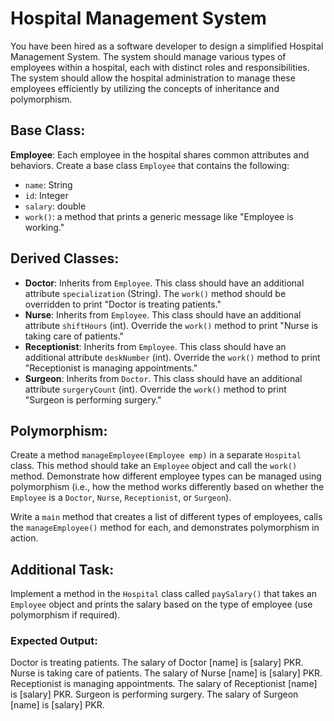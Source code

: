 # Hospital Management System

You have been hired as a software developer to design a simplified Hospital Management System. The system should manage various types of employees within a hospital, each with distinct roles and responsibilities. The system should allow the hospital administration to manage these employees efficiently by utilizing the concepts of inheritance and polymorphism.

## Base Class:
**Employee**: Each employee in the hospital shares common attributes and behaviors. Create a base class `Employee` that contains the following:
- `name`: String
- `id`: Integer
- `salary`: double
- `work()`: a method that prints a generic message like "Employee is working."

## Derived Classes:
- **Doctor**: Inherits from `Employee`. This class should have an additional attribute `specialization` (String). The `work()` method should be overridden to print "Doctor is treating patients."
- **Nurse**: Inherits from `Employee`. This class should have an additional attribute `shiftHours` (int). Override the `work()` method to print "Nurse is taking care of patients."
- **Receptionist**: Inherits from `Employee`. This class should have an additional attribute `deskNumber` (int). Override the `work()` method to print "Receptionist is managing appointments."
- **Surgeon**: Inherits from `Doctor`. This class should have an additional attribute `surgeryCount` (int). Override the `work()` method to print "Surgeon is performing surgery."

## Polymorphism:
Create a method `manageEmployee(Employee emp)` in a separate `Hospital` class. This method should take an `Employee` object and call the `work()` method. Demonstrate how different employee types can be managed using polymorphism (i.e., how the method works differently based on whether the `Employee` is a `Doctor`, `Nurse`, `Receptionist`, or `Surgeon`).

Write a `main` method that creates a list of different types of employees, calls the `manageEmployee()` method for each, and demonstrates polymorphism in action.

## Additional Task:
Implement a method in the `Hospital` class called `paySalary()` that takes an `Employee` object and prints the salary based on the type of employee (use polymorphism if required).

### Expected Output:
Doctor is treating patients. The salary of Doctor [name] is [salary] PKR.
Nurse is taking care of patients. The salary of Nurse [name] is [salary] PKR.
Receptionist is managing appointments. The salary of Receptionist [name] is [salary] PKR.
Surgeon is performing surgery. The salary of Surgeon [name] is [salary] PKR.